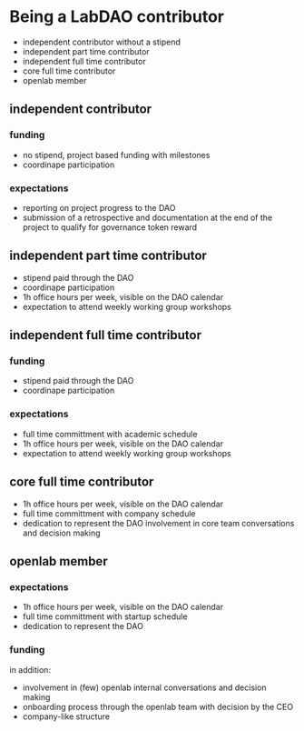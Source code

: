 # Being a LabDAO contributor


* independent contributor without a stipend
* independent part time contributor
* independent full time contributor
* core full time contributor 
* openlab member

## independent contributor
### funding
* no stipend, project based funding with milestones
* coordinape participation

### expectations
* reporting on project progress to the DAO
* submission of a retrospective and documentation at the end of the project to qualify for governance token reward

## independent part time contributor
* stipend paid through the DAO
* coordinape participation
* 1h office hours per week, visible on the DAO calendar
* expectation to attend weekly working group workshops

## independent full time contributor
### funding
* stipend paid through the DAO
* coordinape participation

### expectations
* full time committment with academic schedule
* 1h office hours per week, visible on the DAO calendar
* expectation to attend weekly working group workshops

## core full time contributor
* 1h office hours per week, visible on the DAO calendar
* full time committment with company schedule
* dedication to represent the DAO
involvement in core team conversations and decision making


## openlab member
### expectations
* 1h office hours per week, visible on the DAO calendar
* full time committment with startup schedule
* dedication to represent the DAO

### funding



in addition:
* involvement in (few) openlab internal conversations and decision making
* onboarding process through the openlab team with decision by the CEO
* company-like structure

